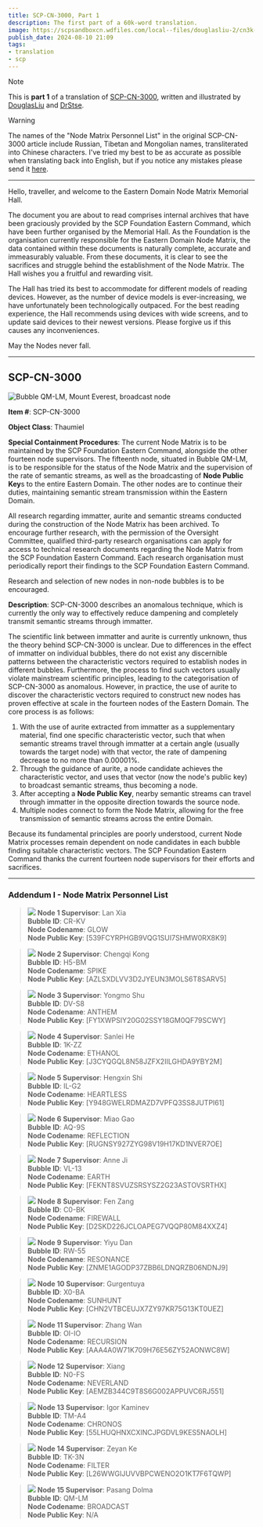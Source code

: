 ```yaml
---
title: SCP-CN-3000, Part 1
description: The first part of a 60k-word translation.
image: https://scpsandboxcn.wdfiles.com/local--files/douglasliu-2/cn3k-node-broadcast.png
publish_date: 2024-08-10 21:09
tags:
- translation
- scp
---
```


> [!note]
> This is **part 1** of a translation of [SCP-CN-3000](https://scp-wiki-cn.wikidot.com/scp-cn-985),
> written and illustrated by [DouglasLiu](https://www.wikidot.com/user:info/douglasliu)
> and [DrStse](https://www.wikidot.com/user:info/drstse).

> [!warning]
> The names of the "Node Matrix Personnel List" in the original SCP-CN-3000 article
> include Russian, Tibetan and Mongolian names, transliterated into Chinese characters.
> I've tried my best to be as accurate as possible when translating back into English,
> but if you notice any mistakes please send it [here](https://github.com/hanyuone/hanyuone.live/issues).

***

Hello, traveller, and welcome to the Eastern Domain Node Matrix Memorial Hall.

The document you are about to read comprises internal archives that have been graciously provided by the SCP Foundation Eastern Command, which have been further organised by the Memorial Hall. As the Foundation is the organisation currently responsible for the Eastern Domain Node Matrix, the data contained within these documents is naturally complete, accurate and immeasurably valuable. From these documents, it is clear to see the sacrifices and struggle behind the establishment of the Node Matrix. The Hall wishes you a fruitful and rewarding visit.

The Hall has tried its best to accommodate for different models of reading devices. However, as the number of device models is ever-increasing, we have unfortunately been technologically outpaced. For the best reading experience, the Hall recommends using devices with wide screens, and to update said devices to their newest versions. Please forgive us if this causes any inconveniences.

May the Nodes never fall.

***

## SCP-CN-3000

![Bubble QM-LM, Mount Everest, broadcast node](https://scpsandboxcn.wdfiles.com/local--files/douglasliu-2/cn3k-node-broadcast.png)

**Item #**: SCP-CN-3000

**Object Class**: Thaumiel

**Special Containment Procedures**: The current Node Matrix is to be maintained by the SCP Foundation Eastern Command, alongside the other fourteen node supervisors. The fifteenth node, situated in Bubble QM-LM, is to be responsible for the status of the Node Matrix and the supervision of the rate of semantic streams, as well as the broadcasting of **Node Public Key**s to the entire Eastern Domain. The other nodes are to continue their duties, maintaining semantic stream transmission within the Eastern Domain.

All research regarding immatter, aurite and semantic streams conducted during the construction of the Node Matrix has been archived. To encourage further research, with the permission of the Oversight Committee, qualified third-party research organisations can apply for access to technical research documents regarding the Node Matrix from the SCP Foundation Eastern Command. Each research organisation must periodically report their findings to the SCP Foundation Eastern Command.

Research and selection of new nodes in non-node bubbles is to be encouraged.

**Description**: SCP-CN-3000 describes an anomalous technique, which is currently the only way to effectively reduce dampening and completely transmit semantic streams through immatter.

The scientific link between immatter and aurite is currently unknown, thus the theory behind SCP-CN-3000 is unclear. Due to differences in the effect of immatter on individual bubbles, there do not exist any discernible patterns between the characteristic vectors required to establish nodes in different bubbles. Furthermore, the process to find such vectors usually violate mainstream scientific principles, leading to the categorisation of SCP-CN-3000 as anomalous. However, in practice, the use of aurite to discover the characteristic vectors required to construct new nodes has proven effective at scale in the fourteen nodes of the Eastern Domain. The core process is as follows:
1. With the use of aurite extracted from immatter as a supplementary material, find one specific characteristic vector, such that when semantic streams travel through immatter at a certain angle (usually towards the target node) with that vector, the rate of dampening decrease to no more than 0.00001%.
2. Through the guidance of aurite, a node candidate achieves the characteristic vector, and uses that vector (now the node's public key) to broadcast semantic streams, thus becoming a node.
3. After accepting a **Node Public Key**, nearby semantic streams can travel through immatter in the opposite direction towards the source node.
4. Multiple nodes connect to form the Node Matrix, allowing for the free transmission of semantic streams across the entire Domain.

Because its fundamental principles are poorly understood, current Node Matrix processes remain dependent on node candidates in each bubble finding suitable characteristic vectors. The SCP Foundation Eastern Command thanks the current fourteen node supervisors for their efforts and sacrifices.

***

### Addendum I - Node Matrix Personnel List

> ![](https://scpsandboxcn.wdfiles.com/local--files/douglasliu-2/cn3k-char-1.jpg) 
> **Node 1 Supervisor**: Lan Xia\
> **Bubble ID**: CR-KV\
> **Node Codename**: GLOW\
> **Node Public Key**: [539FCYRPHGB9VQG1SUI7SHMW0RX8K9]

> ![](https://scpsandboxcn.wdfiles.com/local--files/douglasliu-2/cn3k-char-2.jpg)
> **Node 2 Supervisor**: Chengqi Kong\
> **Bubble ID**: H5-BM\
> **Node Codename**: SPIKE\
> **Node Public Key**: [AZLSXDLVV3D2JYEUN3MOLS6T8SARV5]

> ![](https://scpsandboxcn.wdfiles.com/local--files/douglasliu-2/cn3k-char-3.jpg)
> **Node 3 Supervisor**: Yongmo Shu\
> **Bubble ID**: DV-S8\
> **Node Codename**: ANTHEM\
> **Node Public Key**: [FY1XWPSIY20G02SSY18GM0QF79SCWY]

> ![](https://scpsandboxcn.wdfiles.com/local--files/douglasliu-2/cn3k-char-4.jpg)
> **Node 4 Supervisor**: Sanlei He\
> **Bubble ID**: 1K-ZZ\
> **Node Codename**: ETHANOL\
> **Node Public Key**: [J3CYQGQL8N58JZFX2IILGHDA9YBY2M]

> ![](https://scpsandboxcn.wdfiles.com/local--files/douglasliu-2/cn3k-char-5-2.jpg)
> **Node 5 Supervisor**: Hengxin Shi\
> **Bubble ID**: IL-G2\
> **Node Codename**: HEARTLESS\
> **Node Public Key**: [Y948GWELRDMAZD7VPFQ3SS8JUTPI61]

> ![](https://scpsandboxcn.wdfiles.com/local--files/douglasliu-2/cn3k-char-6.jpg)
> **Node 6 Supervisor**: Miao Gao\
> **Bubble ID**: AQ-9S\
> **Node Codename**: REFLECTION\
> **Node Public Key**: [RUGNSY927ZYG98V19H17KD1NVER7OE]

> ![](https://scpsandboxcn.wdfiles.com/local--files/douglasliu-2/cn3k-char-7.jpg)
> **Node 7 Supervisor**: Anne Ji\
> **Bubble ID**: VL-13\
> **Node Codename**: EARTH\
> **Node Public Key**: [FEKNT8SVUZSRSYSZ2G23ASTOVSRTHX]

> ![](https://scpsandboxcn.wdfiles.com/local--files/douglasliu-2/cn3k-char-8.jpg)
> **Node 8 Supervisor**: Fen Zang\
> **Bubble ID**: C0-BK\
> **Node Codename**: FIREWALL\
> **Node Public Key**: [D2SKD226JCLOAPEG7VQQP80M84XXZ4]

> ![](https://scpsandboxcn.wdfiles.com/local--files/douglasliu-2/cn3k-char-9.jpg)
> **Node 9 Supervisor**: Yiyu Dan\
> **Bubble ID**: RW-55\
> **Node Codename**: RESONANCE\
> **Node Public Key**: [ZNME1AGODP37ZBB6LDNQRZB06NDNJ9]

> ![](https://scpsandboxcn.wdfiles.com/local--files/douglasliu-2/cn3k-char-10.jpg)
> **Node 10 Supervisor**: Gurgentuya\
> **Bubble ID**: X0-BA\
> **Node Codename**: SUNHUNT\
> **Node Public Key**: [CHN2VTBCEUJX7ZY97KR75G13KT0UEZ]

> ![](https://scpsandboxcn.wdfiles.com/local--files/douglasliu-2/cn3k-char-11.jpg)
> **Node 11 Supervisor**: Zhang Wan\
> **Bubble ID**: OI-IO\
> **Node Codename**: RECURSION\
> **Node Public Key**: [AAA4A0W71K709H76E56ZY52AONWC8W]

> ![](https://scpsandboxcn.wdfiles.com/local--files/douglasliu-2/cn3k-char-12.jpg)
> **Node 12 Supervisor**: Xiang\
> **Bubble ID**: N0-FS\
> **Node Codename**: NEVERLAND\
> **Node Public Key**: [AEMZB344C9T8S6G002APPUVC6RJ551]

> ![](https://scpsandboxcn.wdfiles.com/local--files/douglasliu-2/cn3k-char-13.jpg)
> **Node 13 Supervisor**: Igor Kaminev\
> **Bubble ID**: TM-A4\
> **Node Codename**: CHRONOS\
> **Node Public Key**: [55LHUQHNXCXINCJPGDVL9KES5NAOLH]

> ![](https://scpsandboxcn.wdfiles.com/local--files/douglasliu-2/cn3k-char-14.jpg)
> **Node 14 Supervisor**: Zeyan Ke\
> **Bubble ID**: TK-3N\
> **Node Codename**: FILTER\
> **Node Public Key**: [L26WWGIJUVVBPCWENO2O1KT7F6TQWP]

> ![](https://scpsandboxcn.wdfiles.com/local--files/douglasliu-2/cn3k-char-15.jpg)
> **Node 15 Supervisor**: Pasang Dolma\
> **Bubble ID**: QM-LM\
> **Node Codename**: BROADCAST\
> **Node Public Key**: N/A
